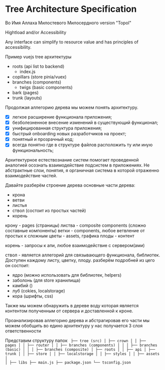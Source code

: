 # Tree Architecture Specification 

Во Имя Аллаха Милостевого Милосердного
version "Topol"

Hightload and/or Accessibility 

Any interface can simplify to resource value and has principles of accessibility.

Пример vuejs tree архитектуры 

- roots (api list to backend)
    - index.js
- copillars (store pinia/vuex)
- branches (components)
    - twigs (basic components)
- bark (pages)
- trunk (layouts)

Продолжая аллегорию дерева мы можем понять архитектуру. 

- [x] легкое расширение функционала приложения;
- [x] безболезненное внесение изменений в существующий функционал;
- [x] унифицированная структура приложения;
- [x] быстрый onboarding новых разработчиков на проект;
- [x] понятный и прозрачный код;
- [x] всегда понятно где в структуре файлов расположить ту или иную функциональность;

Архитектурное естествознание систем помогает проведенной аналогией осознать взаимодействие подсистем в приложениях.
Не абстрактные слои, понятия, я органичная система в которой отраженно взаимодействие частей.


Давайте разберём строение дерева
основные части дерева:

- крона
- ветви
- листья
- ствол (состоит из простых частей)
- корень

крону - pages (страницы)
листва - composite components (сложно составные компоненты)
ветки - components, любое ветвление от простых к сложным
цветы - assets, графика
плоды - контент

корень - запросы к апи, любое взаимодействие с сервером(ами)

ствол - является аллегорий для связывающего функционала, библиотек. Доступен каждому листу, цветку, плоду.
разберём подробней из цего он состоит:
- ядро (можно использовать для библиотек, helpers)
- заболонь (для store хранилища)
- камбий ()
- луб (cokies, localstorage)
- кора (шрифты, css)

Также мы можем обнаружить в дереве воду
которая является контентом полученным от сервера и доставленной к кроне.

Проанализировав аллегорию дерева и абстрагировав его части мы можем обобщить во едино архитектуру
у нас получается 3 слоя ответственности

Представим структуру папок
<code>
├── tree (src)
│   ├── crown
│   │   ├── pages
│   │   ├── router
│   │   ├── branches (components)
│   │   │   ├── branches (basic)
│   │   │   ├── branches (composite)
│   ├── roots
│   │   ├── api
│   ├── trunk
│   │   ├── store
│   │   ├── localstorage
│   │   ├── styles
│   │   ├── assets
│   │   ├── libs
├── main.js
├── package.json
└── tsconfig.json
</code>

